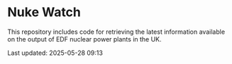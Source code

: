 # Nuke Watch

This repository includes code for retrieving the latest information available on the output of EDF nuclear power plants in the UK.

Last updated: 2025-05-28 09:13